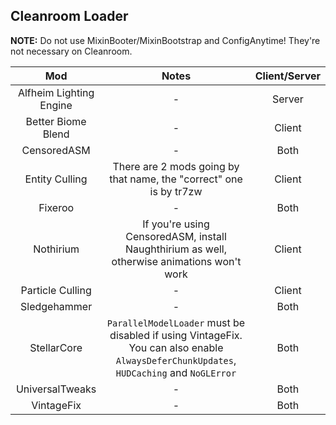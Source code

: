 ## Cleanroom Loader

**NOTE:** Do not use MixinBooter/MixinBootstrap and ConfigAnytime! They're not necessary on Cleanroom.

| Mod | Notes | Client/Server |
|:---:|:---:|:---:|
| Alfheim Lighting Engine | - | Server |
| Better Biome Blend | - | Client |
| CensoredASM | - | Both |
| Entity Culling | There are 2 mods going by that name, the "correct" one is by tr7zw | Client |
| Fixeroo | - | Both |
| Nothirium | If you're using CensoredASM, install Naughthirium as well, otherwise animations won't work | Client |
| Particle Culling | - | Client |
| Sledgehammer | - | Both |
| StellarCore | `ParallelModelLoader` must be disabled if using VintageFix. You can also enable `AlwaysDeferChunkUpdates`, `HUDCaching` and `NoGLError` | Both |
| UniversalTweaks | - | Both |
| VintageFix | - | Both |

